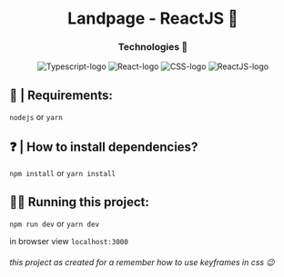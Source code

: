 <h1 style="text-align: center">Landpage - ReactJS 🥇</h1>

<h3 style="text-align: center">Technologies 🔨</h3>
<div style="text-align: center">
<img style="" src="https://img.shields.io/badge/TypeScript-007ACC?style=for-the-badge&logo=typescript&logoColor=white" alt="Typescript-logo"/>
<img style="" src="https://img.shields.io/badge/React-20232A?style=for-the-badge&logo=react&logoColor=61DAFB" alt="React-logo"/>
<img style="" src="https://img.shields.io/badge/CSS3-1572B6?style=for-the-badge&logo=css3&logoColor=white" alt="CSS-logo"/>
<img style="" src="https://img.shields.io/badge/HTML5-E34F26?style=for-the-badge&logo=html5&logoColor=white" alt="ReactJS-logo"/>
</div>

## 💾 | Requirements:

`nodejs` or `yarn`

## ❓ | How to install dependencies?

`npm install` or `yarn install`

## 🏃‍♂️ Running this project:

`npm run dev` or `yarn dev`

in browser view `localhost:3000`

###### this project as created for a remember how to use keyframes in css 😉
